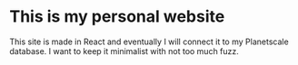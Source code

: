 # This is my personal website

This site is made in React and eventually I will connect it to my Planetscale database.
I want to keep it minimalist with not too much fuzz.
